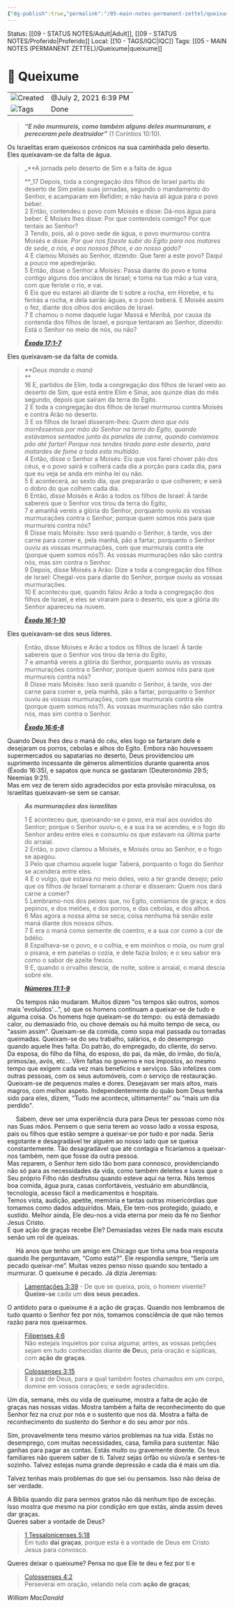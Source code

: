 ```yaml
---
{"dg-publish":true,"permalink":"/05-main-notes-permanent-zettel/queixume/","tags":["queixume"],"noteIcon":""}
---
```


Status: [[09 - STATUS NOTES/Adult\|Adult]], [[09 - STATUS NOTES/Proferido\|Proferido]]
Local: [[10 - TAGS/IQC\|IQC]]
Tags: [[05 - MAIN NOTES (PERMANENT ZETTEL)/Queixume\|queixume]]
# 📓 Queixume

|                                                        |                       |
| ------------------------------------------------------ | --------------------- |
| ![](Dashboard/Attachments/clock_gray%20227.svg)Created | @July 2, 2021 6:39 PM |
| ![](Dashboard/Attachments/list_gray%20961.svg)Tags     | Done                  |

> _**“E não murmureis, como também alguns deles murmuraram, e pereceram pelo destruidor”**_ (1 Coríntios 10:10).

Os Israelitas eram queixosos crónicos na sua caminhada pelo deserto.  
Eles queixavam-se da falta de água.

> _**A jornada pelo deserto de Sim e a falta de água  
>   
> **_17 Depois, toda a congregação dos filhos de Israel partiu do deserto de Sim pelas suas jornadas, segundo o mandamento do Senhor, e acamparam em Refidim; e não havia ali água para o povo beber.  
> 2 Então, contendeu o povo com Moisés e disse: Dá-nos água para beber. E Moisés lhes disse: Por que contendeis comigo? Por que tentais ao Senhor?  
> 3 Tendo, pois, ali o povo sede de água, o povo murmurou contra Moisés e disse: _Por que nos fizeste subir do Egito para nos matares de sede, a nós, e aos nossos filhos, e ao nosso gado?_  
> 4 E clamou Moisés ao Senhor, dizendo: Que farei a este povo? Daqui a pouco me apedrejarão.  
> 5 Então, disse o Senhor a Moisés: Passa diante do povo e toma contigo alguns dos anciãos de Israel; e toma na tua mão a tua vara, com que feriste o rio, e vai.  
> 6 Eis que eu estarei ali diante de ti sobre a rocha, em Horebe, e tu ferirás a rocha, e dela sairão águas, e o povo beberá. E Moisés assim o fez, diante dos olhos dos anciãos de Israel.  
> 7 E chamou o nome daquele lugar Massá e Meribá, por causa da contenda dos filhos de Israel, e porque tentaram ao Senhor, dizendo: Está o Senhor no meio de nós, ou não?  
>   
> _**[Êxodo 17:1-7](https://www.biblegateway.com/passage/?search=%C3%8Axodo+17%3A1-7&version=ARC)**_

Eles queixavam-se da falta de comida.

> _**Deus manda o maná  
> **_  
> 16 E, partidos de Elim, toda a congregação dos filhos de Israel veio ao deserto de Sim, que está entre Elim e Sinai, aos quinze dias do mês segundo, depois que saíram da terra do Egito.  
> 2 E toda a congregação dos filhos de Israel murmurou contra Moisés e contra Arão no deserto.  
> 3 E os filhos de Israel disseram-lhes: _Quem dera que nós morrêssemos por mão do Senhor na terra do Egito, quando estávamos sentados junto às panelas de carne, quando comíamos pão até fartar! Porque nos tendes tirado para este deserto, para matardes de fome a toda esta multidão._  
> 4 Então, disse o Senhor a Moisés: Eis que vos farei chover pão dos céus, e o povo sairá e colherá cada dia a porção para cada dia, para que eu veja se anda em minha lei ou não.  
> 5 E acontecerá, ao sexto dia, que prepararão o que colherem; e será o dobro do que colhem cada dia.  
> 6 Então, disse Moisés e Arão a todos os filhos de Israel: À tarde sabereis que o Senhor vos tirou da terra do Egito,  
> 7 e amanhã vereis a glória do Senhor, porquanto ouviu as vossas murmurações contra o Senhor; porque quem somos nós para que murmureis contra nós?  
> 8 Disse mais Moisés: Isso será quando o Senhor, à tarde, vos der carne para comer e, pela manhã, pão a fartar, porquanto o Senhor ouviu as vossas murmurações, com que murmurais contra ele (porque quem somos nós?). As vossas murmurações não são contra nós, mas sim contra o Senhor.  
> 9 Depois, disse Moisés a Arão: Dize a toda a congregação dos filhos de Israel: Chegai-vos para diante do Senhor, porque ouviu as vossas murmurações.  
> 10 E aconteceu que, quando falou Arão a toda a congregação dos filhos de Israel, e eles se viraram para o deserto, eis que a glória do Senhor apareceu na nuvem.  
>   
> _**[Êxodo 16:1-10](https://www.biblegateway.com/passage/?search=%C3%8Axodo+16%3A1-10&version=ARC)**_

Eles queixavam-se dos seus líderes.

> Então, disse Moisés e Arão a todos os filhos de Israel: À tarde sabereis que o Senhor vos tirou da terra do Egito,  
> 7 e amanhã vereis a glória do Senhor, porquanto ouviu as vossas murmurações contra o Senhor; porque quem somos nós para que murmureis contra nós?  
> 8 Disse mais Moisés: Isso será quando o Senhor, à tarde, vos der carne para comer e, pela manhã, pão a fartar, porquanto o Senhor ouviu as vossas murmurações, com que murmurais contra ele (porque quem somos nós?). As vossas murmurações não são contra nós, mas sim contra o Senhor.  
>   
> _**[Êxodo 16:6-8](https://www.biblegateway.com/passage/?search=%C3%8Axodo+16%3A6-8&version=ARC)**_

Quando Deus lhes deu o maná do céu, eles logo se fartaram dele e desejaram os porros, cebolas e alhos do Egito. Embora não houvessem supermercados ou sapatarias no deserto, Deus providenciou um suprimento incessante de géneros alimentícios durante quarenta anos (Êxodo 16:35), e sapatos que nunca se gastaram (Deuteronómio 29:5; Neemias 9:21).  
Mas em vez de terem sido agradecidos por esta provisão miraculosa, os Israelitas queixavam-se sem se cansar.

> _**As murmurações dos israelitas**_  
>   
> 1 E aconteceu que, queixando-se o povo, era mal aos ouvidos do Senhor; porque o Senhor ouviu-o, e a sua ira se acendeu, e o fogo do Senhor ardeu entre eles e consumiu os que estavam na última parte do arraial.  
> 2 Então, o povo clamou a Moisés, e Moisés orou ao Senhor, e o fogo se apagou.  
> 3 Pelo que chamou aquele lugar Taberá, porquanto o fogo do Senhor se acendera entre eles.  
> 4 E o vulgo, que estava no meio deles, veio a ter grande desejo; pelo que os filhos de Israel tornaram a chorar e disseram: Quem nos dará carne a comer?  
> 5 Lembramo-nos dos peixes que, no Egito, comíamos de graça; e dos pepinos, e dos melões, e dos porros, e das cebolas, e dos alhos.  
> 6 Mas agora a nossa alma se seca; coisa nenhuma há senão este maná diante dos nossos olhos.  
> 7 E era o maná como semente de coentro, e a sua cor como a cor de bdélio.  
> 8 Espalhava-se o povo, e o colhia, e em moinhos o moía, ou num gral o pisava, e em panelas o cozia, e dele fazia bolos; e o seu sabor era como o sabor de azeite fresco.  
> 9 E, quando o orvalho descia, de noite, sobre o arraial, o maná descia sobre ele.  
>   
> _**[Números 11:1-9](https://www.biblegateway.com/passage/?search=N%C3%BAmeros%2011&version=ARC)**_

  
     Os tempos não mudaram. Muitos dizem "os tempos são outros, somos mais 'evoluídos'...", só que os homens continuam a queixar-se de tudo e alguma coisa. Os homens hoje queixam-se do tempo:  ou está demasiado calor, ou demasiado frio, ou chove demais ou há muito tempo de seca, ou "assim assim". Queixam-se da comida, como sopa mal passada ou torradas queimadas. Queixam-se do seu trabalho, salários, e do desemprego quando aquele lhes falta. Do patrão, do empregado, do cliente, do servo. Da esposa, do filho da filha, do esposo, do pai, da mãe, do irmão, do tio/a, primos/as, avós, etc... Vêm faltas no governo e nos impostos, ao mesmo tempo que exigem cada vez mais benefícios e serviços. São infelizes com outras pessoas, com os seus automóveis, com o serviço de restauração. Queixam-se de pequenos males e dores. Desejavam ser mais altos, mais magros, com melhor aspeto. Independentemente do quão bom Deus tenha sido para eles, dizem, “Tudo me acontece, ultimamente!” ou "mais um dia perdido".

  
     Sabem, deve ser uma experiência dura para Deus ter pessoas como nós nas Suas mãos. Pensem o que seria terem ao vosso lado a vossa esposa, pais ou filhos que estão sempre a queixar-se por tudo e por nada. Seria esgotante e desagradável ter alguém ao nosso lado que se queixa constantemente. Tão desagradável que até contagia e ficaríamos a queixar-nos também, nem que fosse da outra pessoa.  
Mas reparem, o Senhor tem sido tão bom para connosco, providenciando não só para as necessidades da vida, como também deleites e luxos que o Seu próprio Filho não desfrutou quando esteve aqui na terra. Nós temos boa comida, água pura, casas confortáveis, vestuário em abundância, tecnologia, acesso fácil a medicamentos e hospitais.  
Temos vista, audição, apetite, memória e tantas outras misericórdias que tomamos como dados adquiridos. Mais, Ele tem-nos protegido, guiado, e sustido. Melhor ainda, Ele deu-nos a vida eterna por meio da fé no Senhor Jesus Cristo.  
E que ação de graças recebe Ele? Demasiadas vezes Ele nada mais escuta senão um rol de queixas.

  
     Há anos que tenho um amigo em Chicago que tinha uma boa resposta quando lhe perguntavam, “Como está?”. Ele respondia sempre, “Seria um pecado queixar-me”. Muitas vezes penso nisso quando sou tentado a murmurar. O queixume é pecado. Já dizia Jeremias:

> [Lamentações 3:39](https://www.biblegateway.com/passage/?search=Lamenta%C3%A7%C3%B5es%203%3A39&version=ARC) - De que se queixa, pois, o homem vivente? **Queixe-se** cada um **dos** **seus** **pecados.**

O antídoto para o queixume é a ação de graças. Quando nos lembramos de tudo quanto o Senhor fez por nós, tomamos consciência de que não temos razão para nos queixarmos.

> [Filipenses 4:6](https://www.biblegateway.com/passage/?search=Filipenses%204%3A6&version=ARC)  
> Não estejais inquietos por coisa alguma; antes, as vossas petições sejam em tudo conhecidas diante **de** **De**us, pela oração e súplicas, com **ação** **de** **graças**.

> [Colossenses 3:15](https://www.biblegateway.com/passage/?search=Colossenses%203%3A15&version=ARC)  
> E a paz de Deus, para a qual também fostes chamados em um corpo, domine em vossos corações; e sede agradecidos.

Um dia, semana, mês ou vida de queixume, mostra a falta de ação de graças nas nossas vidas. Mostra também a falta de reconhecimento do que Senhor fez na cruz por nós e o sustento que nos dá. Mostra a falta de reconhecimento do sustento do Senhor e do seu amor por nós.

Sim, provavelmente tens mesmo vários problemas na tua vida. Estás no desemprego, com muitas necessidades, casa, família para sustentar. Não ganhas para pagar as contas. Estás muito ou gravemente doente. Os teus familiares não querem saber de ti. Talvez sejas órfão ou viúvo/a e sentes-te sozinho. Talvez estejas numa grande depressão e cada dia é mais um dia.

Talvez tenhas mais problemas do que sei ou pensamos. Isso não deixa de ser verdade.

A Bíblia quando diz para sermos gratos não dá nenhum tipo de exceção. Isso mostra que mesmo na pior condição em que estás, ainda assim deves dar graças.  
Queres saber a vontade de Deus?

> [1 Tessalonicenses 5:18](https://www.biblegateway.com/passage/?search=1%20Tessalonicenses%205%3A18&version=ARC)  
> Em tudo **dai** **graças**, porque esta é a vontade de Deus em Cristo Jesus para convosco.

Queres deixar o queixume? Pensa no que Ele te deu e fez por ti e

> [Colossenses 4:2](https://www.biblegateway.com/passage/?search=Colossenses%204%3A2&version=ARC)  
> Perseverai em oração, velando nela com **ação** **de** **graças**;

_William MacDonald_